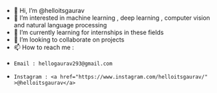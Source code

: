 - 👋 Hi, I’m @helloitsgaurav
- 👀 I’m interested in machine learning , deep learning , computer vision and natural language processing
- 🌱 I’m currently learning for internships in these fields
- 💞️ I’m looking to collaborate on projects
- 📫 How to reach me : 
-     Email : hellogaurav293@gmail.com 
-     Instagram : <a href="https://www.instagram.com/helloitsgaurav/" >@helloitsgaurav</a>

<!---helloitsgaurav/helloitsgaurav is a ✨ special ✨ repository because its `README.md` (this file) appears on your GitHub profile.
You can click the Preview link to take a look at your changes.--->
